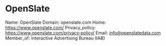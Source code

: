 
# OpenSlate

Name: OpenSlate
Domain: openslate.com
Home: https://www.openslate.com/
Privacy_policy: https://www.openslate.com/privacy-policy/
Email: info@openslatedata.com
Member_of: Interactive Advertising Bureau (IAB)
